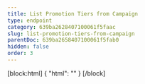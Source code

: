 ```yaml
---
title: List Promotion Tiers from Campaign
type: endpoint
category: 639ba2628407100061f5faac
slug: list-promotion-tiers-from-campaign
parentDoc: 639ba2658407100061f5fab0
hidden: false
order: 3
---
```

[block:html]
{
  "html": "<style>\n.LanguagePicker-divider { \n  display: none; }\n</style>"
}
[/block]